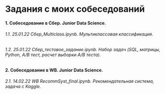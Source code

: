 # Задания с моих собеседований  
#### __1. Собеседование в Сбер. Junior Data Science.__
###### 1.1. 25.01.22 Сбер_Multiclass.ipynb. Мультиклассовая классификация.
###### 1.2. 25.01.22 Сбер_тестовое_задание.ipynb. Набор задач (SQL, матрицы, Python, A/B тест, расчет выборки A/B теста).
#### __2. Собеседование в WB. Junior Data Science.__
###### 2.1. 14.02.22 WB RecommSyst_final.ipynb. Рекомендательная система, задача с Kaggle.  

